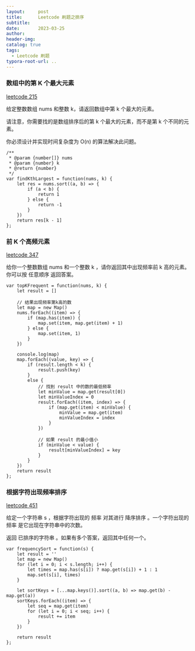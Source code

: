 ```yaml
---
layout:     post
title:      Leetcode 刷题之排序
subtitle:  
date:       2023-03-25
author:     
header-img: 
catalog: true
tags:
  - Leetcode 刷题
typora-root-url: ..
---
```


### 数组中的第 K 个最大元素

[leetcode 215](https://leetcode.cn/problems/kth-largest-element-in-an-array/description/)

给定整数数组 nums 和整数 k，请返回数组中第 k 个最大的元素。

请注意，你需要找的是数组排序后的第 k 个最大的元素，而不是第 k 个不同的元素。

你必须设计并实现时间复杂度为 O(n) 的算法解决此问题。

```
/**
 * @param {number[]} nums
 * @param {number} k
 * @return {number}
 */
var findKthLargest = function(nums, k) {
    let res = nums.sort((a, b) => {
        if (a < b) {
          	return 1
        } else {
          	return -1
        }
    })
    return res[k - 1]
};
```

### 前 K 个高频元素

[leetcode 347](https://leetcode.cn/problems/top-k-frequent-elements/description/)

给你一个整数数组 nums 和一个整数 k ，请你返回其中出现频率前 k 高的元素。你可以按 任意顺序 返回答案。

```
var topKFrequent = function(nums, k) {
    let result = []

    // 结果出现频率第k高的数
    let map = new Map()
    nums.forEach((item) => {
        if (map.has(item)) {
            map.set(item, map.get(item) + 1)
        } else {
            map.set(item, 1)
        }
    })

    console.log(map)
    map.forEach((value, key) => {
        if (result.length < k) {
            result.push(key)
        }
        else {
            // 找到 result 中的数的最低频率
            let minValue = map.get(result[0])
            let minValueIndex = 0
            result.forEach((item, index) => {
                if (map.get(item) < minValue) {
                    minValue = map.get(item)
                    minValueIndex = index
                }
            })

            // 如果 result 的最小值小
            if (minValue < value) {
                result[minValueIndex] = key
            }
        }
    })
    return result
};
```

### 根据字符出现频率排序

[leetcode 451](https://leetcode.cn/problems/sort-characters-by-frequency/description/)

给定一个字符串 s ，根据字符出现的 频率 对其进行 降序排序 。一个字符出现的 频率 是它出现在字符串中的次数。

返回 已排序的字符串 。如果有多个答案，返回其中任何一个。

```
var frequencySort = function(s) {
    let result = ''
    let map = new Map()
    for (let i = 0; i < s.length; i++) {
        let times = map.has(s[i]) ? map.get(s[i]) + 1 : 1
        map.set(s[i], times)
    }

    let sortKeys = [...map.keys()].sort((a, b) => map.get(b) - map.get(a))
    sortKeys.forEach((item) => {
        let seq = map.get(item)
        for (let i = 0; i < seq; i++) {
            result += item
        }
    })

    return result
};
```